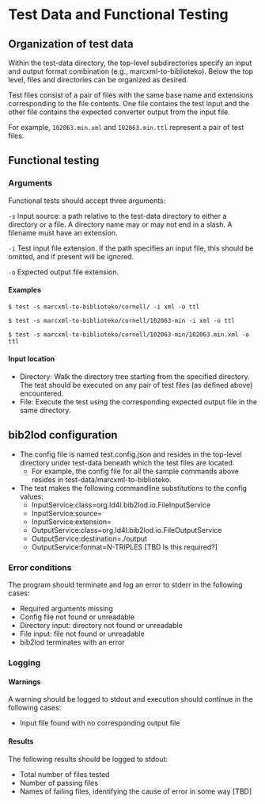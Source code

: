 # Test Data and Functional Testing

## Organization of test data

Within the test-data directory, the top-level subdirectories specify an input and output format combination (e.g., marcxml-to-biblioteko). Below the top level, files and directories can be organized as desired. 

Test files consist of a pair of files with the same base name and extensions corresponding to the file contents. One file contains the test input and the other file contains the expected converter output from the input file.

For example, `102063.min.xml` and `102063.min.ttl` represent a pair of test files.

## Functional testing

### Arguments

Functional tests should accept three arguments:

`-s` Input source: a path relative to the test-data directory to either a directory or a file. A directory name may or may not end in a slash. A filename must have an extension.

`-i` Test input file extension. If the path specifies an input file, this should be omitted, and if present will be ignored.

`-o` Expected output file extension.


#### Examples

`$ test -s marcxml-to-biblioteko/cornell/ -i xml -o ttl`

`$ test -s marcxml-to-biblioteko/cornell/102063-min -i xml -o ttl`

`$ test -s marcxml-to-biblioteko/cornell/102063-min/102063.min.xml -o ttl`

#### Input location

* Directory: Walk the directory tree starting from the specified directory. The test should be executed on any pair of test files (as defined above) encountered. 
* File: Execute the test using the corresponding expected output file in the same directory.
 
## bib2lod configuration

* The config file is named test.config.json and resides in the top-level directory under test-data beneath which the test files are located.
  * For example, the config file for all the sample commands above resides in test-data/marcxml-to-biblioteko.
* The test makes the following commandline substitutions to the config values:
  * InputService:class=org.ld4l.bib2lod.io.FileInputService
  * InputService:source=<test input parameter>
  * InputService:extension=<test extension parameter>
  * OutputService:class=org.ld4l.bib2lod.io.FileOutputService
  * OutputService:destination=./output 
  * OutputService:format=N-TRIPLES [TBD Is this required?]

### Error conditions

The program should terminate and log an error to stderr in the following cases:

* Required arguments missing
* Config file not found or unreadable
* Directory input: directory not found or unreadable
* File input: file not found or unreadable
* bib2lod terminates with an error

### Logging

#### Warnings

A warning should be logged to stdout and execution should continue in the following cases:

* Input file found with no corresponding output file

#### Results

The following results should be logged to stdout:

* Total number of files tested
* Number of passing files 
* Names of failing files, identifying the cause of error in some way [TBD]

